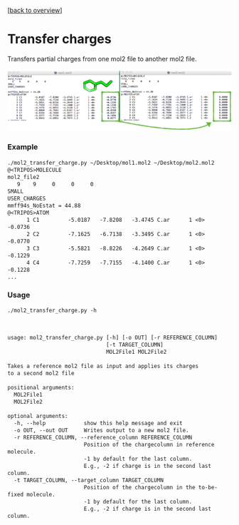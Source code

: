 [[back to overview](../../README.md)]

# Transfer charges

Transfers partial charges from one mol2 file to another mol2 file.


![](../../images/tools/ex_mol2_transfer_charge.png)


### Example


	./mol2_transfer_charge.py ~/Desktop/mol1.mol2 ~/Desktop/mol2.mol2
	@<TRIPOS>MOLECULE
	mol2_file2
	   9    9     0     0     0
	SMALL
	USER_CHARGES  
	mmff94s_NoEstat = 44.88
	@<TRIPOS>ATOM
	      1 C1         -5.0187   -7.8208   -3.4745 C.ar      1 <0>        -0.0736
	      2 C2         -7.1625   -6.7138   -3.3495 C.ar      1 <0>        -0.0770
	      3 C3         -5.5821   -8.8226   -4.2649 C.ar      1 <0>        -0.1229
	      4 C4         -7.7259   -7.7155   -4.1400 C.ar      1 <0>        -0.1228
	...

### Usage

	./mol2_transfer_charge.py -h

<br>	
	
	usage: mol2_transfer_charge.py [-h] [-o OUT] [-r REFERENCE_COLUMN]
	                               [-t TARGET_COLUMN]
	                               MOL2File1 MOL2File2

	Takes a reference mol2 file as input and applies its charges
	to a second mol2 file

	positional arguments:
	  MOL2File1
	  MOL2File2

	optional arguments:
	  -h, --help            show this help message and exit
	  -o OUT, --out OUT     Writes output to a new mol2 file.
	  -r REFERENCE_COLUMN, --reference_column REFERENCE_COLUMN
	                        Position of the chargecolumn in reference molecule.
	                        -1 by default for the last column.
	                        E.g., -2 if charge is in the second last column.
	  -t TARGET_COLUMN, --target_column TARGET_COLUMN
	                        Position of the chargecolumn in the to-be-fixed molecule.
	                        -1 by default for the last column.
	                        E.g., -2 if charge is in the second last column.

